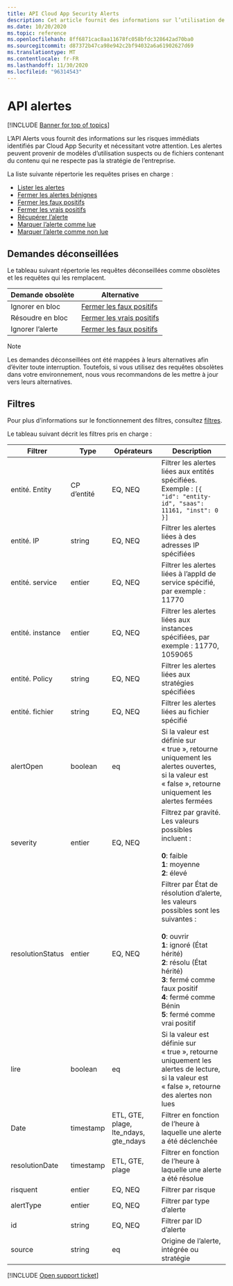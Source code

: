 ```yaml
---
title: API Cloud App Security Alerts
description: Cet article fournit des informations sur l’utilisation de l’API alertes.
ms.date: 10/20/2020
ms.topic: reference
ms.openlocfilehash: 8ff6871cac8aa11678fc058bfdc328642ad70ba0
ms.sourcegitcommit: d87372b47ca98e942c2bf94032a6a61902627d69
ms.translationtype: MT
ms.contentlocale: fr-FR
ms.lasthandoff: 11/30/2020
ms.locfileid: "96314543"
---
```

# <a name="alerts-api"></a>API alertes

[!INCLUDE [Banner for top of topics](includes/banner.md)]

L’API Alerts vous fournit des informations sur les risques immédiats identifiés par Cloud App Security et nécessitant votre attention. Les alertes peuvent provenir de modèles d’utilisation suspects ou de fichiers contenant du contenu qui ne respecte pas la stratégie de l’entreprise.

La liste suivante répertorie les requêtes prises en charge :

- [Lister les alertes](api-alerts-list.md)
- [Fermer les alertes bénignes](api-alerts-close-benign.md)
- [Fermer les faux positifs](api-alerts-close-false-positive.md)
- [Fermer les vrais positifs](api-alerts-close-true-positive.md)
- [Récupérer l’alerte](api-alerts-fetch.md)
- [Marquer l’alerte comme lue](api-alerts-mark-read.md)
- [Marquer l’alerte comme non lue](api-alerts-mark-unread.md)

## <a name="deprecated-requests"></a>Demandes déconseillées

Le tableau suivant répertorie les requêtes déconseillées comme obsolètes et les requêtes qui les remplacent.

| Demande obsolète | Alternative |
| --- | --- |
| Ignorer en bloc | [Fermer les faux positifs](api-alerts-close-false-positive.md) |
| Résoudre en bloc | [Fermer les vrais positifs](api-alerts-close-true-positive.md) |
| Ignorer l’alerte | [Fermer les faux positifs](api-alerts-close-false-positive.md) |

> [!NOTE]
> Les demandes déconseillées ont été mappées à leurs alternatives afin d’éviter toute interruption. Toutefois, si vous utilisez des requêtes obsolètes dans votre environnement, nous vous recommandons de les mettre à jour vers leurs alternatives.

## <a name="filters"></a>Filtres

Pour plus d’informations sur le fonctionnement des filtres, consultez [filtres](api-introduction.md#filters).

Le tableau suivant décrit les filtres pris en charge :

| Filtrer | Type | Opérateurs | Description |
| --- | --- | --- | --- |
| entité. Entity | CP d’entité | EQ, NEQ | Filtrer les alertes liées aux entités spécifiées. Exemple : `[{ "id": "entity-id", "saas": 11161, "inst": 0 }]` |
| entité. IP | string | EQ, NEQ | Filtrer les alertes liées à des adresses IP spécifiées |
| entité. service | entier | EQ, NEQ | Filtrer les alertes liées à l’appId de service spécifié, par exemple : 11770 |
| entité. instance | entier | EQ, NEQ | Filtrer les alertes liées aux instances spécifiées, par exemple : 11770, 1059065 |
| entité. Policy | string | EQ, NEQ | Filtrer les alertes liées aux stratégies spécifiées |
| entité. fichier | string | EQ, NEQ | Filtrer les alertes liées au fichier spécifié |
| alertOpen | boolean | eq | Si la valeur est définie sur « true », retourne uniquement les alertes ouvertes, si la valeur est « false », retourne uniquement les alertes fermées |
| severity | entier | EQ, NEQ | Filtrez par gravité. Les valeurs possibles incluent :<br /><br />**0**: faible<br />**1**: moyenne<br/>**2**: élevé |
| resolutionStatus | entier | EQ, NEQ | Filtrer par État de résolution d’alerte, les valeurs possibles sont les suivantes :<br /><br />**0**: ouvrir <br />**1**: ignoré (État hérité)<br />**2**: résolu (État hérité)<br />**3**: fermé comme faux positif<br />**4**: fermé comme Bénin<br />**5**: fermé comme vrai positif |
| lire | boolean | eq | Si la valeur est définie sur « true », retourne uniquement les alertes de lecture, si la valeur est « false », retourne des alertes non lues |
| Date | timestamp | ETL, GTE, plage, lte_ndays, gte_ndays | Filtrer en fonction de l’heure à laquelle une alerte a été déclenchée |
| resolutionDate | timestamp | ETL, GTE, plage | Filtrer en fonction de l’heure à laquelle une alerte a été résolue |
| risquent | entier | EQ, NEQ | Filtrer par risque |
| alertType | entier | EQ, NEQ | Filtrer par type d’alerte |
| id | string | EQ, NEQ | Filtrer par ID d’alerte |
| source | string | eq | Origine de l’alerte, intégrée ou stratégie |

[!INCLUDE [Open support ticket](includes/support.md)]
